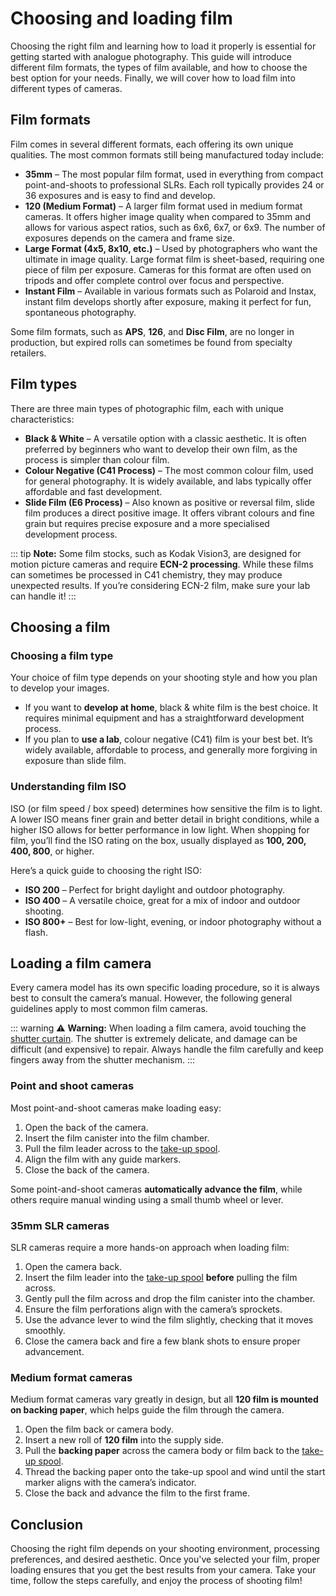 # Choosing and loading film

Choosing the right film and learning how to load it properly is essential for getting started with analogue photography. This guide will introduce different film formats, the types of film available, and how to choose the best option for your needs. Finally, we will cover how to load film into different types of cameras.

## Film formats  

Film comes in several different formats, each offering its own unique qualities. The most common formats still being manufactured today include:  

- **35mm** – The most popular film format, used in everything from compact point-and-shoots to professional SLRs. Each roll typically provides 24 or 36 exposures and is easy to find and develop.  
- **120 (Medium Format)** – A larger film format used in medium format cameras. It offers higher image quality when compared to 35mm and allows for various aspect ratios, such as 6x6, 6x7, or 6x9. The number of exposures depends on the camera and frame size.  
- **Large Format (4x5, 8x10, etc.)** – Used by photographers who want the ultimate in image quality. Large format film is sheet-based, requiring one piece of film per exposure. Cameras for this format are often used on tripods and offer complete control over focus and perspective.  
- **Instant Film** – Available in various formats such as Polaroid and Instax, instant film develops shortly after exposure, making it perfect for fun, spontaneous photography.  

Some film formats, such as **APS**, **126**, and **Disc Film**, are no longer in production, but expired rolls can sometimes be found from specialty retailers.  

## Film types

There are three main types of photographic film, each with unique characteristics:

- **Black & White** – A versatile option with a classic aesthetic. It is often preferred by beginners who want to develop their own film, as the process is simpler than colour film.
- **Colour Negative (C41 Process)** – The most common colour film, used for general photography. It is widely available, and labs typically offer affordable and fast development.
- **Slide Film (E6 Process)** – Also known as positive or reversal film, slide film produces a direct positive image. It offers vibrant colours and fine grain but requires precise exposure and a more specialised development process.

::: tip **Note:**
Some film stocks, such as Kodak Vision3, are designed for motion picture cameras and require **ECN-2 processing**. While these films can sometimes be processed in C41 chemistry, they may produce unexpected results. If you’re considering ECN-2 film, make sure your lab can handle it!
:::

## Choosing a film  

### Choosing a film type  

Your choice of film type depends on your shooting style and how you plan to develop your images.  

- If you want to **develop at home**, black & white film is the best choice. It requires minimal equipment and has a straightforward development process.  
- If you plan to **use a lab**, colour negative (C41) film is your best bet. It’s widely available, affordable to process, and generally more forgiving in exposure than slide film.  

### Understanding film ISO  

ISO (or film speed / box speed) determines how sensitive the film is to light. A lower ISO means finer grain and better detail in bright conditions, while a higher ISO allows for better performance in low light. When shopping for film, you’ll find the ISO rating on the box, usually displayed as **100, 200, 400, 800**, or higher.  

Here’s a quick guide to choosing the right ISO:  

- **ISO 200** – Perfect for bright daylight and outdoor photography.  
- **ISO 400** – A versatile choice, great for a mix of indoor and outdoor shooting.  
- **ISO 800+** – Best for low-light, evening, or indoor photography without a flash.


## Loading a film camera

Every camera model has its own specific loading procedure, so it is always best to consult the camera’s manual. However, the following general guidelines apply to most common film cameras.

::: warning ⚠ **Warning:**
When loading a film camera, avoid touching the [shutter curtain](/glossary#shutter-curtain). The shutter is extremely delicate, and damage can be difficult (and expensive) to repair. Always handle the film carefully and keep fingers away from the shutter mechanism.
:::

### Point and shoot cameras  

Most point-and-shoot cameras make loading easy:  

1. Open the back of the camera.  
2. Insert the film canister into the film chamber.  
3. Pull the film leader across to the [take-up spool](/glossary#take-up-spool).  
4. Align the film with any guide markers.  
5. Close the back of the camera.  

Some point-and-shoot cameras **automatically advance the film**, while others require manual winding using a small thumb wheel or lever.  

### 35mm SLR cameras  

SLR cameras require a more hands-on approach when loading film:  

1. Open the camera back.  
2. Insert the film leader into the [take-up spool](/glossary#take-up-spool) **before** pulling the film across.  
3. Gently pull the film across and drop the film canister into the chamber.  
4. Ensure the film perforations align with the camera’s sprockets.  
5. Use the advance lever to wind the film slightly, checking that it moves smoothly.  
6. Close the camera back and fire a few blank shots to ensure proper advancement.  

### Medium format cameras  

Medium format cameras vary greatly in design, but all **120 film is mounted on backing paper**, which helps guide the film through the camera.  

1. Open the film back or camera body.  
2. Insert a new roll of **120 film** into the supply side.  
3. Pull the **backing paper** across the camera body or film back to the [take-up spool](/glossary#take-up-spool).  
4. Thread the backing paper onto the take-up spool and wind until the start marker aligns with the camera’s indicator.  
5. Close the back and advance the film to the first frame.  

## Conclusion

Choosing the right film depends on your shooting environment, processing preferences, and desired aesthetic. Once you've selected your film, proper loading ensures that you get the best results from your camera. Take your time, follow the steps carefully, and enjoy the process of shooting film!